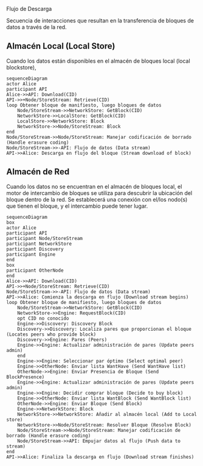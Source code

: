 Flujo de Descarga

Secuencia de interacciones que resultan en la transferencia de bloques de datos a través de la red.

## Almacén Local (Local Store)

Cuando los datos están disponibles en el almacén de bloques local (local blockstore),

```mermaid
sequenceDiagram
actor Alice
participant API
Alice->>API: Download(CID)
API->>+Node/StoreStream: Retrieve(CID)
loop Obtener bloque de manifiesto, luego bloques de datos
    Node/StoreStream->>NetworkStore: GetBlock(CID)
    NetworkStore->>LocalStore: GetBlock(CID)
    LocalStore->>NetworkStore: Block
    NetworkStore->>Node/StoreStream: Block
end
Node/StoreStream->>Node/StoreStream: Manejar codificación de borrado (Handle erasure coding)
Node/StoreStream->>-API: Flujo de datos (Data stream)
API->>Alice: Descarga en flujo del bloque (Stream download of block)
```

## Almacén de Red
Cuando los datos no se encuentran en el almacén de bloques local, el motor de intercambio de bloques se utiliza para descubrir la ubicación del bloque dentro de la red. Se establecerá una conexión con el/los nodo(s) que tienen el bloque, y el intercambio puede tener lugar.

```mermaid
sequenceDiagram
box
actor Alice
participant API
participant Node/StoreStream
participant NetworkStore
participant Discovery
participant Engine
end
box
participant OtherNode
end
Alice->>API: Download(CID)
API->>+Node/StoreStream: Retrieve(CID)
Node/StoreStream->>-API: Flujo de datos (Data stream)
API->>Alice: Comienza la descarga en flujo (Download stream begins)
loop Obtener bloque de manifiesto, luego bloques de datos
    Node/StoreStream->>NetworkStore: GetBlock(CID)
    NetworkStore->>Engine: RequestBlock(CID)
    opt CID no conocido
    Engine->>Discovery: Discovery Block
    Discovery->>Discovery: Localiza pares que proporcionan el bloque (Locates peers who provide block)
    Discovery->>Engine: Pares (Peers)
    Engine->>Engine: Actualizar administración de pares (Update peers admin)
    end
    Engine->>Engine: Seleccionar par óptimo (Select optimal peer)
    Engine->>OtherNode: Enviar lista WantHave (Send WantHave list)
    OtherNode->>Engine: Enviar Presencia de Bloque (Send BlockPresence)
    Engine->>Engine: Actualizar administración de pares (Update peers admin)
    Engine->>Engine: Decidir comprar bloque (Decide to buy block)
    Engine->>OtherNode: Enviar lista WantBlock (Send WantBlock list)
    OtherNode->>Engine: Enviar Bloque (Send Block)
    Engine->>NetworkStore: Block
    NetworkStore->>NetworkStore: Añadir al almacén local (Add to Local store)
    NetworkStore->>Node/StoreStream: Resolver Bloque (Resolve Block)
    Node/StoreStream->>Node/StoreStream: Manejar codificación de borrado (Handle erasure coding)
    Node/StoreStream->>API: Empujar datos al flujo (Push data to stream)
end
API->>Alice: Finaliza la descarga en flujo (Download stream finishes)
```
